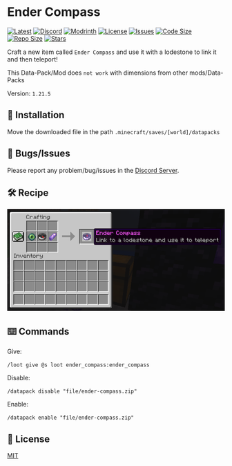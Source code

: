 # Ender Compass

[![Latest](https://img.shields.io/github/v/release/lullaby6/ender-compass-data-pack?color=blueviolet&logo=github)](https://github.com/lullaby6/ender-compass-data-pack/releases)
[![Discord](https://img.shields.io/discord/1327308441324097681?label=discord&color=blue&logo=discord)](https://discord.gg/5UdcDa5xNC)
[![Modrinth](https://img.shields.io/modrinth/dt/ender-compass?label=modrinth&logo=modrinth)](https://modrinth.com/datapack/ly-ender-compass)
[![License](https://img.shields.io/badge/license-mit-green)](https://github.com/lullaby6/ender-compass-data-pack/blob/main/LICENSE)
[![Issues](https://img.shields.io/github/issues/lullaby6/ender-compass-data-pack?color=orange&logo=github)](https://github.com/lullaby6/ender-compass-data-pack/issues)
[![Code Size](https://img.shields.io/github/languages/code-size/lullaby6/ender-compass-data-pack?color=purple&logoColor=white)](https://github.com/lullaby6/ender-compass-data-pack)
[![Repo Size](https://img.shields.io/github/repo-size/lullaby6/ender-compass-data-pack?logo=dropbox&color=red)](https://github.com/lullaby6/ender-compass-data-pack)
[![Stars](https://img.shields.io/github/stars/lullaby6/ender-compass-data-pack?logo=github&color=yellow)](https://github.com/lullaby6/ender-compass-data-pack/stargazers)

Craft a new item called `Ender Compass` and use it with a lodestone to link it and then teleport!

This Data-Pack/Mod does `not work` with dimensions from other mods/Data-Packs

Version: `1.21.5`

## 📂 Installation

Move the downloaded file in the path `.minecraft/saves/[world]/datapacks`

## 👾 Bugs/Issues

Please report any problem/bug/issues in the [Discord Server](https://discord.gg/5UdcDa5xNC).

## 🛠️ Recipe

![recipe](https://raw.githubusercontent.com/lullaby6/ender-compass-data-pack/refs/heads/main/images/recipe.png)

## ⌨️ Commands

Give:

```mcfunction
/loot give @s loot ender_compass:ender_compass
```

Disable:

```mcfunction
/datapack disable "file/ender-compass.zip"
```

Enable:

```mcfunction
/datapack enable "file/ender-compass.zip"
```

## 🪪 License

[MIT](https://github.com/lullaby6/ender-compass-data-pack/blob/main/LICENSE)